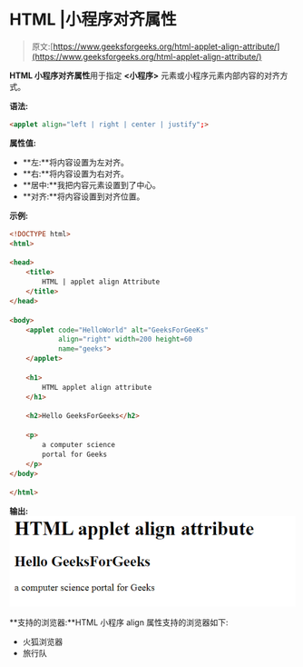 # HTML |小程序对齐属性

> 原文:[https://www.geeksforgeeks.org/html-applet-align-attribute/](https://www.geeksforgeeks.org/html-applet-align-attribute/)

**HTML 小程序对齐属性**用于指定 **<小程序>** 元素或小程序元素内部内容的对齐方式。

**语法:**

```html
<applet align="left | right | center | justify";>
```

**属性值:**

*   **左:**将内容设置为左对齐。
*   **右:**将内容设置为右对齐。
*   **居中:**我把内容元素设置到了中心。
*   **对齐:**将内容设置到对齐位置。

**示例:**

```html
<!DOCTYPE html>
<html>

<head>
    <title>
        HTML | applet align Attribute
    </title>        
</head>

<body>
    <applet code="HelloWorld" alt="GeeksForGeeKs"
            align="right" width=200 height=60
            name="geeks"> 
    </applet>

    <h1>
        HTML applet align attribute
    </h1>

    <h2>Hello GeeksForGeeks</h2>

    <p>
        a computer science
        portal for Geeks 
    </p>
</body> 

</html>          
```

**输出:**
![](img/b57c23c602bade3748974f3b2e2ad3af.png)

**支持的浏览器:**HTML 小程序 align 属性支持的浏览器如下:

*   火狐浏览器
*   旅行队